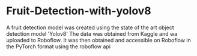 # Fruit-Detection-with-yolov8
A fruit detection model was created using the state of the art object detection model 'Yolov8'
The data was obtained from Kaggle and wa uploaded  to Roboflow. It was then obtained and accessible on Roboflow in the PyTorch format using the roboflow api
